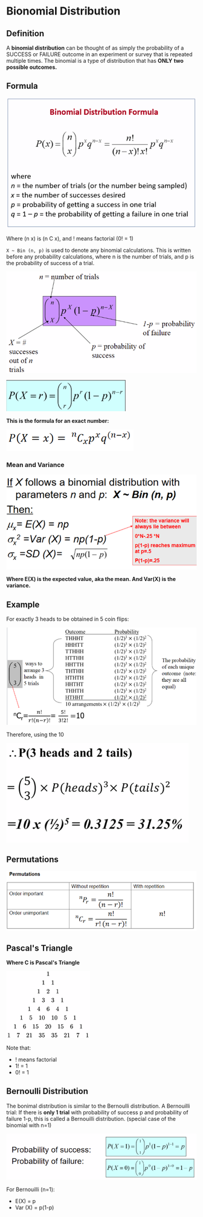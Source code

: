# Bionomial Distribution

## Definition

A **binomial distribution** can be thought of as simply the probability of a SUCCESS or FAILURE outcome in an experiment or survey that is repeated multiple times. The binomial is a type of distribution that has **ONLY** **two possible outcomes.**

## Formula

![](../../../../.gitbook/assets/image%20%28140%29.png)

Where \(n x\) is \(n C x\), and ! means factorial \(0! = 1\)

`X ~ Bin (n, p)` is used to denote any binomial calculations. This is written before any probability calculations, where n is the number of trials, and p is the probability of success of a trial.

![](../../../../.gitbook/assets/image%20%28137%29.png)

![Where r is the number of trials](../../../../.gitbook/assets/image%20%28134%29.png)

**This is the formula for an exact number:**

![](../../../../.gitbook/assets/image%20%28178%29.png)

### **Mean and Variance**

![](../../../../.gitbook/assets/image%20%28143%29.png)

**Where E\(X\) is the expected value, aka the mean. And Var\(X\) is the variance.**

## **Example**

For exactly 3 heads to be obtained in 5 coin flips:

![](../../../../.gitbook/assets/image%20%28145%29.png)

Therefore, using the 10

![](../../../../.gitbook/assets/image%20%28138%29.png)

## Permutations

![](../../../../.gitbook/assets/image%20%28182%29.png)

## **Pascal's Triangle**

**Where C is Pascal's Triangle**

![](../../../../.gitbook/assets/image%20%28139%29.png)

Note that:

* ! means factorial
* 1! = 1
* 0! = 1

## **Bernoulli Distribution**

The bonimal distribution is similar to the Bernoulli distribution. A Bernouilli trial: If there is **only 1 trial** with probability of success p and probability of failure 1-p, this is called a Bernouilli distribution. \(special case of the binomial with n=1\)

![](../../../../.gitbook/assets/image%20%28136%29.png)

For Bernouilli \(n=1\):

* E\(X\) = p
* Var \(X\) = p\(1-p\)

